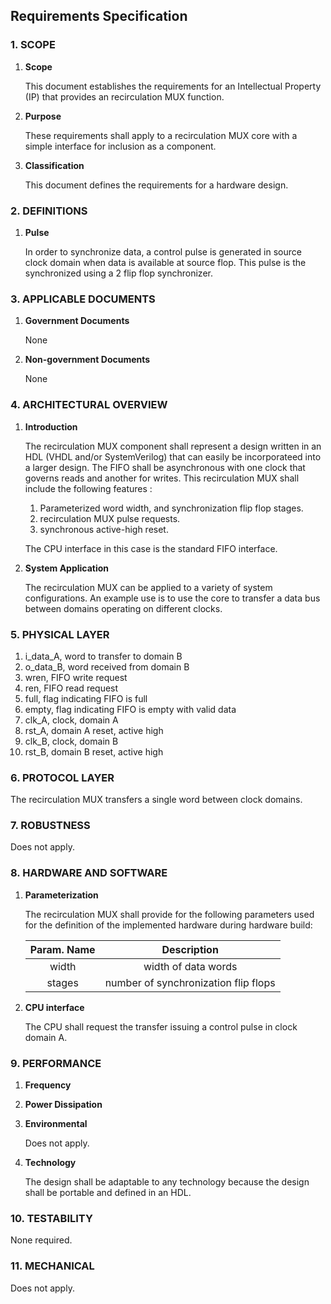 ## Requirements Specification


### 1. SCOPE

1. **Scope**

   This document establishes the requirements for an Intellectual Property (IP) that provides an recirculation MUX function.
1. **Purpose**
 
   These requirements shall apply to a recirculation MUX core with a simple interface for inclusion as a component.
1. **Classification**
    
   This document defines the requirements for a hardware design.


### 2. DEFINITIONS

1. **Pulse**

   In order to synchronize data, a control pulse is generated in source clock domain when data is available at source flop. This pulse is the synchronized using a 2 flip flop synchronizer.

### 3. APPLICABLE DOCUMENTS 

1. **Government Documents**

   None
1. **Non-government Documents**

   None


### 4. ARCHITECTURAL OVERVIEW

1. **Introduction**

   The recirculation MUX component shall represent a design written in an HDL (VHDL and/or SystemVerilog) that can easily be incorporateed into a larger design. The FIFO shall be asynchronous with one clock that governs reads and another for writes. This recirculation MUX shall include the following features : 
     1. Parameterized word width, and synchronization flip flop stages.
     1. recirculation MUX pulse requests.
     1. synchronous active-high reset.

   The CPU interface in this case is the standard FIFO interface.

1. **System Application**
   
    The recirculation MUX can be applied to a variety of system configurations. An example use is to use the core to transfer a data bus between domains operating on different clocks.

### 5. PHYSICAL LAYER

 1. i_data_A, word to transfer to domain B
 6. o_data_B, word received from domain B
 7. wren, FIFO write request
 8. ren, FIFO read request
 9. full, flag indicating FIFO is full
 1. empty, flag indicating FIFO is empty with valid data
 7. clk_A, clock, domain A
 8. rst_A, domain A reset, active high
 7. clk_B, clock, domain B
 8. rst_B, domain B reset, active high

### 6. PROTOCOL LAYER

The recirculation MUX transfers a single word between clock domains.

### 7. ROBUSTNESS

Does not apply.

### 8. HARDWARE AND SOFTWARE

1. **Parameterization**

   The recirculation MUX shall provide for the following parameters used for the definition of the implemented hardware during hardware build:

   | Param. Name | Description |
   | :------: | :------: |
   | width | width of data words |
   | stages | number of synchronization flip flops |

1. **CPU interface**

   The CPU shall request the transfer issuing a control pulse in clock domain A.


### 9. PERFORMANCE

1. **Frequency**
1. **Power Dissipation**
1. **Environmental**
 
   Does not apply.
1. **Technology**

   The design shall be adaptable to any technology because the design shall be portable and defined in an HDL.

### 10. TESTABILITY
None required.

### 11. MECHANICAL
Does not apply.
